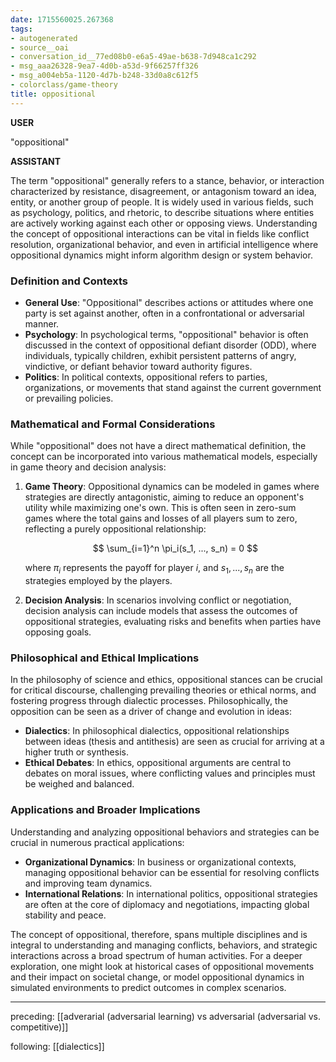 ```yaml
---
date: 1715560025.267368
tags:
- autogenerated
- source__oai
- conversation_id__77ed08b0-e6a5-49ae-b638-7d948ca1c292
- msg_aaa26328-9ea7-4d0b-a53d-9f66257ff326
- msg_a004eb5a-1120-4d7b-b248-33d0a8c612f5
- colorclass/game-theory
title: oppositional
---
```


**USER**

"oppositional"


**ASSISTANT**

The term "oppositional" generally refers to a stance, behavior, or interaction characterized by resistance, disagreement, or antagonism toward an idea, entity, or another group of people. It is widely used in various fields, such as psychology, politics, and rhetoric, to describe situations where entities are actively working against each other or opposing views. Understanding the concept of oppositional interactions can be vital in fields like conflict resolution, organizational behavior, and even in artificial intelligence where oppositional dynamics might inform algorithm design or system behavior.

### Definition and Contexts

- **General Use**: "Oppositional" describes actions or attitudes where one party is set against another, often in a confrontational or adversarial manner.
- **Psychology**: In psychological terms, "oppositional" behavior is often discussed in the context of oppositional defiant disorder (ODD), where individuals, typically children, exhibit persistent patterns of angry, vindictive, or defiant behavior toward authority figures.
- **Politics**: In political contexts, oppositional refers to parties, organizations, or movements that stand against the current government or prevailing policies.

### Mathematical and Formal Considerations

While "oppositional" does not have a direct mathematical definition, the concept can be incorporated into various mathematical models, especially in game theory and decision analysis:

1. **Game Theory**: Oppositional dynamics can be modeled in games where strategies are directly antagonistic, aiming to reduce an opponent's utility while maximizing one's own. This is often seen in zero-sum games where the total gains and losses of all players sum to zero, reflecting a purely oppositional relationship:
   
   $$ \sum_{i=1}^n \pi_i(s_1, ..., s_n) = 0 $$
   
   where $\pi_i$ represents the payoff for player $i$, and $s_1, ..., s_n$ are the strategies employed by the players.

2. **Decision Analysis**: In scenarios involving conflict or negotiation, decision analysis can include models that assess the outcomes of oppositional strategies, evaluating risks and benefits when parties have opposing goals.

### Philosophical and Ethical Implications

In the philosophy of science and ethics, oppositional stances can be crucial for critical discourse, challenging prevailing theories or ethical norms, and fostering progress through dialectic processes. Philosophically, the opposition can be seen as a driver of change and evolution in ideas:

- **Dialectics**: In philosophical dialectics, oppositional relationships between ideas (thesis and antithesis) are seen as crucial for arriving at a higher truth or synthesis.
- **Ethical Debates**: In ethics, oppositional arguments are central to debates on moral issues, where conflicting values and principles must be weighed and balanced.

### Applications and Broader Implications

Understanding and analyzing oppositional behaviors and strategies can be crucial in numerous practical applications:

- **Organizational Dynamics**: In business or organizational contexts, managing oppositional behavior can be essential for resolving conflicts and improving team dynamics.
- **International Relations**: In international politics, oppositional strategies are often at the core of diplomacy and negotiations, impacting global stability and peace.

The concept of oppositional, therefore, spans multiple disciplines and is integral to understanding and managing conflicts, behaviors, and strategic interactions across a broad spectrum of human activities. For a deeper exploration, one might look at historical cases of oppositional movements and their impact on societal change, or model oppositional dynamics in simulated environments to predict outcomes in complex scenarios.


---

preceding: [[adverarial (adversarial learning) vs adversarial (adversarial vs. competitive)]]  


following: [[dialectics]]